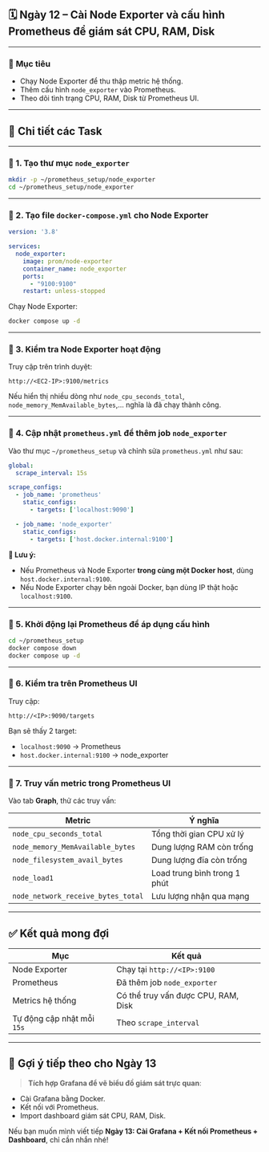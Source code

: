 

## 🗓️ Ngày 12 – **Cài Node Exporter và cấu hình Prometheus để giám sát CPU, RAM, Disk**

---

### 🎯 **Mục tiêu**

* Chạy Node Exporter để thu thập metric hệ thống.
* Thêm cấu hình `node_exporter` vào Prometheus.
* Theo dõi tình trạng CPU, RAM, Disk từ Prometheus UI.

---

## 🧩 **Chi tiết các Task**

---

### 🔹 1. Tạo thư mục `node_exporter`

```bash
mkdir -p ~/prometheus_setup/node_exporter
cd ~/prometheus_setup/node_exporter
```

---

### 🔹 2. Tạo file `docker-compose.yml` cho Node Exporter

```yaml
version: '3.8'

services:
  node_exporter:
    image: prom/node-exporter
    container_name: node_exporter
    ports:
      - "9100:9100"
    restart: unless-stopped
```

Chạy Node Exporter:

```bash
docker compose up -d
```

---

### 🔹 3. Kiểm tra Node Exporter hoạt động

Truy cập trên trình duyệt:

```
http://<EC2-IP>:9100/metrics
```

Nếu hiển thị nhiều dòng như `node_cpu_seconds_total`, `node_memory_MemAvailable_bytes`,... nghĩa là đã chạy thành công.

---

### 🔹 4. Cập nhật `prometheus.yml` để thêm job `node_exporter`

Vào thư mục `~/prometheus_setup` và chỉnh sửa `prometheus.yml` như sau:

```yaml
global:
  scrape_interval: 15s

scrape_configs:
  - job_name: 'prometheus'
    static_configs:
      - targets: ['localhost:9090']

  - job_name: 'node_exporter'
    static_configs:
      - targets: ['host.docker.internal:9100']
```

**📌 Lưu ý:**

* Nếu Prometheus và Node Exporter **trong cùng một Docker host**, dùng `host.docker.internal:9100`.
* Nếu Node Exporter chạy bên ngoài Docker, bạn dùng IP thật hoặc `localhost:9100`.

---

### 🔹 5. Khởi động lại Prometheus để áp dụng cấu hình

```bash
cd ~/prometheus_setup
docker compose down
docker compose up -d
```

---

### 🔹 6. Kiểm tra trên Prometheus UI

Truy cập:

```
http://<IP>:9090/targets
```

Bạn sẽ thấy 2 target:

* `localhost:9090` → Prometheus
* `host.docker.internal:9100` → node\_exporter

---

### 🔹 7. Truy vấn metric trong Prometheus UI

Vào tab **Graph**, thử các truy vấn:

| Metric                             | Ý nghĩa                      |
| ---------------------------------- | ---------------------------- |
| `node_cpu_seconds_total`           | Tổng thời gian CPU xử lý     |
| `node_memory_MemAvailable_bytes`   | Dung lượng RAM còn trống     |
| `node_filesystem_avail_bytes`      | Dung lượng đĩa còn trống     |
| `node_load1`                       | Load trung bình trong 1 phút |
| `node_network_receive_bytes_total` | Lưu lượng nhận qua mạng      |

---

## ✅ Kết quả mong đợi

| Mục                        | Kết quả                             |
| -------------------------- | ----------------------------------- |
| Node Exporter              | Chạy tại `http://<IP>:9100`     |
| Prometheus                 | Đã thêm job `node_exporter`         |
| Metrics hệ thống           | Có thể truy vấn được CPU, RAM, Disk |
| Tự động cập nhật mỗi `15s` | Theo `scrape_interval`              |

---

## 🚀 Gợi ý tiếp theo cho Ngày 13

> **Tích hợp Grafana để vẽ biểu đồ giám sát trực quan**:

* Cài Grafana bằng Docker.
* Kết nối với Prometheus.
* Import dashboard giám sát CPU, RAM, Disk.

Nếu bạn muốn mình viết tiếp **Ngày 13: Cài Grafana + Kết nối Prometheus + Dashboard**, chỉ cần nhắn nhé!
